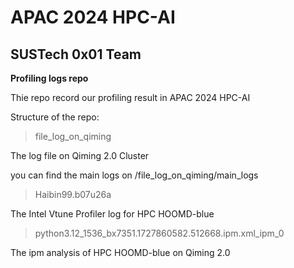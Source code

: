 #  APAC 2024 HPC-AI
## SUSTech 0x01 Team

**Profiling logs repo**

Thie repo record our profiling result in APAC 2024 HPC-AI 

Structure of the repo:

> file_log_on_qiming

The log file on Qiming 2.0 Cluster

you can find the main logs on /file_log_on_qiming/main_logs

> Haibin99.b07u26a

The Intel Vtune Profiler log for HPC HOOMD-blue 

> python3.12_1536_bx7351.1727860582.512668.ipm.xml_ipm_0

The ipm analysis of HPC HOOMD-blue on Qiming 2.0
